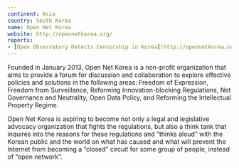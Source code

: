 ```yaml
---
continent: Asia
country: South Korea
name: Open Net Korea
website: http://opennetkorea.org/
reports:
- [Open Observatory Detects Censorship in Korea](http://opennetkorea.org/en/wp/1930?ckattempt=2)
---
```


Founded in January 2013, Open Net Korea is a non-profit organization that aims to provide a forum for discussion and collaboration to explore effective policies and solutions in the following areas: Freedom of Expression, Freedom from Surveillance, Reforming Innovation-blocking Regulations, Net Governance and Neutrality, Open Data Policy, and Reforming the Intellectual Property Regime.

Open Net Korea is aspiring to become not only a legal and legislative advocacy organization that fights the regulations, but also a think tank that inquires into the reasons for these regulations and “thinks aloud” with the Korean public and the world on what has caused and what will prevent the Internet from becoming a “closed” circuit for some group of people, instead of “open network”. 
